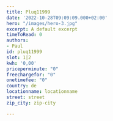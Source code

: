 ```yaml
---
title: Pluq11999
date: '2022-10-28T09:09:09.000+02:00'
hero: "/images/hero-3.jpg"
excerpt: A default excerpt
timeToRead: 0
authors:
- Paul
id: pluq11999
slot: 1|2
kwh: '0,00'
priceperminute: "0"
freechargefor: "0"
onetimefee: "0"
country: de
locationname: locationname
street: street
zip_city: zip-city

---
```

